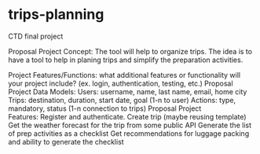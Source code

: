 # trips-planning
CTD final project

Proposal Project Concept: The tool will help to organize trips. The idea is to have a tool to help in planing trips and simplify the preparation activities.

Project Features/Functions: what additional features or functionality will your project include? (ex. login, authentication, testing, etc.)
Proposal Project Data Models: Users: username, name, last name, email, home city
Trips: destination, duration, start date, goal (1-n to user)
Actions: type, mandatory, status (1-n connection to trips)
Proposal Project Features: Register and authenticate.
Create trip (maybe reusing template)
Get the weather forecast for the trip from some public API
Generate the list of prep activities as a checklist
Get recommendations for luggage packing and ability to generate the checklist

